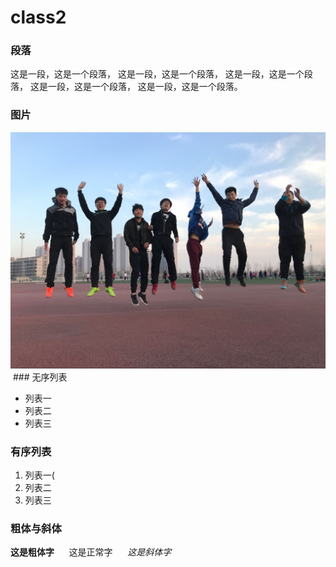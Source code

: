 # class2
### 段落
这是一段，这是一个段落， 这是一段，这是一个段落， 这是一段，这是一个段落， 这是一段，这是一个段落， 这是一段，这是一个段落。
### 图片
![美景](231.jpg)
 ### 无序列表
 * 列表一
 * 列表二
 * 列表三
 
 ### 有序列表
 1. 列表一(
 2. 列表二
 3. 列表三
 
 ### 粗体与斜体
 **这是粗体字**&nbsp;&nbsp;&nbsp;&nbsp;&nbsp;&nbsp;这是正常字&nbsp;&nbsp;&nbsp;&nbsp;&nbsp;&nbsp;*这是斜体字*
